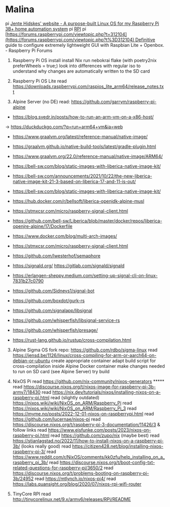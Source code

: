 # Malina

pi [Jente Hidskes' website - A purpose-built Linux OS for my Raspberry Pi 3B+ home automation system](ghttps://www.hjdskes.nl/projects/rpi-linux/)
pi [RPI](http://libgen.rs/search.php?%26req%3Draspberry%2Bpi%26phrase%3D1%26view%3Dsimple%26column%3Ddef%26sort%3Dyear%26sortmode%3DDESC)
pi [https://forums.raspberrypi.com/viewtopic.php?t=312104](https://forums.raspberrypi.com/viewtopic.php?t%3D312104) Definitive guide to configure extremely lightweight GUI with Raspbian Lite + Openbox. - Raspberry Pi Forums

1) Raspberry Pi OS
 install
 install Nix
 run nebokrai flake (with poetry2nix preferWheels = true;)
 look into differences with regular iso to understand why changes are automatically written to the SD card
2) Raspberry Pi OS Lite 
 read https://downloads.raspberrypi.com/raspios_lite_arm64/release_notes.txt


2) Alpine Server (no DE)
 read: https://github.com/garrym/raspberry-pi-alpine 

* https://blog.svedr.in/posts/how-to-run-an-arm-vm-on-a-x86-host/ 

→ https://duckduckgo.com/?q=run+arm64+vm&ia=web 
* https://www.graalvm.org/latest/reference-manual/native-image/ 
* https://graalvm.github.io/native-build-tools/latest/gradle-plugin.html 
* https://www.graalvm.org/22.0/reference-manual/native-image/ARM64/ 
* https://bell-sw.com/blog/static-images-with-liberica-native-image-kit/ 
* https://bell-sw.com/announcements/2021/10/22/the-new-liberica-native-image-kit-21-3-based-on-liberica-17-and-11-is-out/ 
* https://bell-sw.com/blog/static-images-with-liberica-native-image-kit/ 
* https://hub.docker.com/r/bellsoft/liberica-openjdk-alpine-musl 
* https://stmxcsr.com/micro/raspberry-signal-client.html 
* https://github.com/bell-sw/Liberica/blob/master/docker/repos/liberica-openjre-alpine/17/Dockerfile 
* https://www.docker.com/blog/multi-arch-images/ 
* https://stmxcsr.com/micro/raspberry-signal-client.html 
* https://github.com/lwesterhof/semaphore
* https://signald.org/  https://gitlab.com/signald/signald 
* https://erlangen-sheppy.medium.com/setting-up-signal-cli-on-linux-7831b27c0790 
* https://github.com/Sidneys1/signal-bot 


* https://github.com/boxdot/gurk-rs 
* https://github.com/signalapp/libsignal 
* https://github.com/whisperfish/libsignal-service-rs 
* https://github.com/whisperfish/presage/
* https://rust-lang.github.io/rustup/cross-compilation.html 



3) Alpine Sigma OS
 fork repo:  https://github.com/rdbo/sigma-linux
 read https://jensd.be/1126/linux/cross-compiling-for-arm-or-aarch64-on-debian-or-ubuntu
 create appropriate container
 adapt build script for cross-compilation inside Alpine Docker container
 make changes needed to run on SD card (see Alpine Server)
 try build


4) NixOS Pi
 read https://github.com/nix-community/nixos-generators ***** 
 read https://discourse.nixos.org/t/nixos-image-for-raspberry-pi-3b-armv7/18430 
 read https://nix.dev/tutorials/nixos/installing-nixos-on-a-raspberry-pi.html 
 read (slightly outdated) https://nixos.wiki/wiki/NixOS_on_ARM/Raspberry_Pi 
 read https://nixos.wiki/wiki/NixOS_on_ARM/Raspberry_Pi_3 
 read https://myme.no/posts/2022-12-01-nixos-on-raspberrypi.html 
 read https://github.com/lucernae/nixos-pi 
 read https://discourse.nixos.org/t/raspberry-pi-3-documentation/11426/3 & follow links
 read https://www.eisfunke.com/posts/2023/nixos-on-raspberry-pi.html 
 read https://github.com/zupo/nix (maybe best)
 read https://stianlagstad.no/2022/11/how-to-install-nixos-on-a-raspberry-pi-3b/ (looks really good)
 read https://citizen428.net/blog/installing-nixos-raspberry-pi-3/ 
 read https://www.reddit.com/r/NixOS/comments/kk0zfu/help_installing_on_a_raspberry_pi_3b/ 
 read https://discourse.nixos.org/t/boot-config-txt-related-questions-for-raspberry-pi/3650/2 
 read https://discourse.nixos.org/t/problems-booting-on-raspberry-pi-3b/24952 
 read https://mtlynch.io/nixos-pi4/
 read https://labs.quansight.org/blog/2020/07/nixos-rpi-wifi-router 
 


5) TinyCore RPI
 read http://tinycorelinux.net/9.x/armv6/releases/RPi/README 
